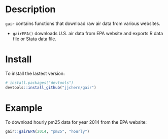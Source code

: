 <!-- README.md is generated from README.Rmd. Please edit that file -->
Description
===========

`gair` contains functions that download raw air data from various websites.

-   `gairEPA()` downloads U.S. air data from EPA website and exports R data file or Stata data file.

Install
=======

To install the lastest version:

``` r
# install.packages("devtools")
devtools::install_github("jjchern/gair")
```

Example
=======

To download hourly pm25 data for year 2014 from the EPA website:

``` r
gair::gairEPA(2014, "pm25", "hourly")
```
